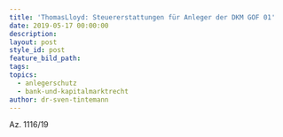 ```yaml
---
title: 'ThomasLloyd: Steuererstattungen für Anleger der DKM GOF 01'
date: 2019-05-17 00:00:00
description:
layout: post
style_id: post
feature_bild_path:
tags:
topics:
  - anlegerschutz
  - bank-und-kapitalmarktrecht
author: dr-sven-tintemann
---
```


Az. 1116/19